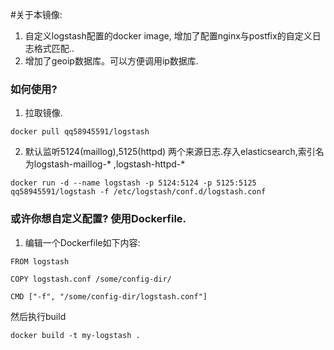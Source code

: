 #关于本镜像:

1. 自定义logstash配置的docker image, 增加了配置nginx与postfix的自定义日志格式匹配..
2. 增加了geoip数据库。可以方便调用ip数据库.

### 如何使用?

1. 拉取镜像.
```
docker pull qq58945591/logstash
```
2. 默认监听5124(maillog),5125(httpd) 两个来源日志.存入elasticsearch,索引名为logstash-maillog-* ,logstash-httpd-*
```
docker run -d --name logstash -p 5124:5124 -p 5125:5125 qq58945591/logstash -f /etc/logstash/conf.d/logstash.conf
```

### 或许你想自定义配置? 使用Dockerfile.

1. 编辑一个Dockerfile如下内容:
```
FROM logstash

COPY logstash.conf /some/config-dir/

CMD ["-f", "/some/config-dir/logstash.conf"]
```
然后执行build
```
docker build -t my-logstash .
```
